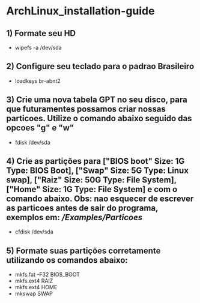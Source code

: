 # ArchLinux_installation-guide
 
## 1) Formate seu HD
* wipefs -a /dev/sda

## 2) Configure seu teclado para o padrao Brasileiro
* loadkeys br-abnt2

## 3) Crie uma nova tabela GPT no seu disco, para que futuramentes possamos criar nossas particoes. Utilize o comando abaixo seguido das opcoes "g" e "w"
* fdisk /dev/sda

## 4) Crie as partições para ["BIOS boot" Size: 1G Type: BIOS Boot], ["Swap" Size: 5G Type: Linux swap], ["Raiz" Size: 50G Type: File System], ["Home" Size: 1G Type: File System] e  com o comando abaixo. Obs: nao esquecer de escrever as particoes antes de sair do programa, exemplos em: */Examples/Particoes*
* cfdisk /dev/sda

## 5) Formate suas partições corretamente utilizando os comandos abaixo:
* mkfs.fat -F32 BIOS_BOOT
* mkfs.ext4 RAIZ
* mkfs.ext4 HOME
* mkswap SWAP


